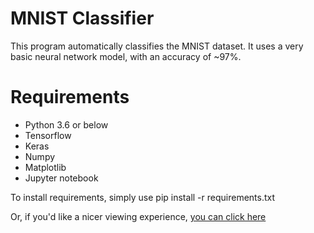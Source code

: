 # MNIST Classifier

This program automatically classifies the MNIST dataset. It uses a very basic neural network model, with an accuracy of ~97%.

# Requirements
- Python 3.6 or below
- Tensorflow
- Keras
- Numpy
- Matplotlib
- Jupyter notebook 


To install requirements, simply use pip install -r requirements.txt

Or, if you'd like a nicer viewing experience, [you can click here](https://nbviewer.jupyter.org/github/awassef/mnist_classifier/blob/main/train_test.ipynb)
